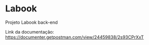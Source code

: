 # Labook
Projeto Labook back-end

Link da documentação: https://documenter.getpostman.com/view/24459838/2s93CPrXxT